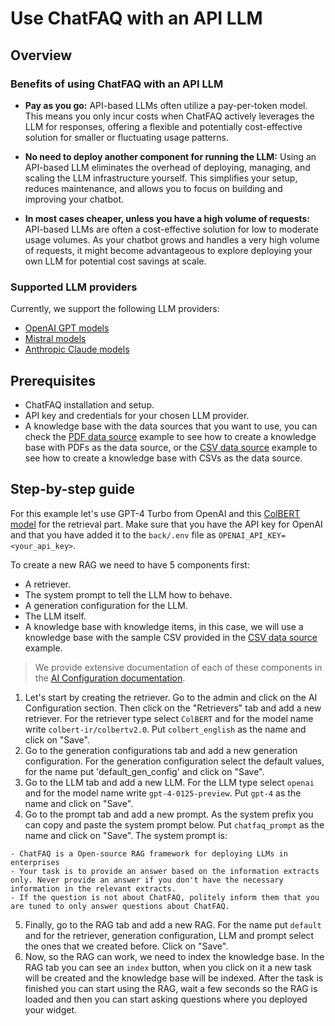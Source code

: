 # Use ChatFAQ with an API LLM

## Overview

### Benefits of using ChatFAQ with an API LLM

- **Pay as you go:** API-based LLMs often utilize a pay-per-token model. This means you only incur costs when ChatFAQ actively leverages the LLM for responses,  offering a flexible and potentially cost-effective solution for smaller or fluctuating usage patterns.

- **No need to deploy another component for running the LLM:** Using an API-based LLM eliminates the overhead of deploying, managing, and scaling the LLM infrastructure yourself.  This simplifies your setup, reduces maintenance, and allows you to focus on building and improving your chatbot.

- **In most cases cheaper, unless you have a high volume of requests:** API-based LLMs are often a cost-effective solution for low to moderate usage volumes. As your chatbot grows and handles a very high volume of requests, it might become advantageous to explore deploying your own LLM for potential cost savings at scale.

### Supported LLM providers

Currently, we support the following LLM providers:

- [OpenAI GPT models](https://platform.openai.com/docs/api-reference)
- [Mistral models](https://docs.mistral.ai/)
- [Anthropic Claude models](https://docs.anthropic.com/claude/reference/getting-started-with-the-api)

## Prerequisites

- ChatFAQ installation and setup.
- API key and credentials for your chosen LLM provider.
- A knowledge base with the data sources that you want to use, you can check the [PDF data source](pdf_data_source.md) example to see how to create a knowledge base with PDFs as the data source, or the [CSV data source](csv_data_source.md) example to see how to create a knowledge base with CSVs as the data source.

## Step-by-step guide

For this example let's use GPT-4 Turbo from OpenAI and this [ColBERT model](colbert-ir/colbertv2.0) for the retrieval part. Make sure that you have the API key for OpenAI and that you have added it to the `back/.env` file as `OPENAI_API_KEY=<your_api_key>`.

To create a new RAG we need to have 5 components first:

- A retriever.
- The system prompt to tell the LLM how to behave.
- A generation configuration for the LLM.
- The LLM itself.
- A knowledge base with knowledge items, in this case, we will use a knowledge base with the sample CSV provided in the [CSV data source](csv_data_source.md) example.
  
> We provide extensive documentation of each of these components in the [AI Configuration documentation](../configuration/index.md).

1. Let's start by creating the retriever. Go to the admin and click on the AI Configuration section. Then click on the "Retrievers" tab and add a new retriever. For the retriever type select `ColBERT` and for the model name write `colbert-ir/colbertv2.0`. Put `colbert_english` as the name and click on "Save".
2. Go to the generation configurations tab and add a new generation configuration. For the generation configuration select the default values, for the name put 'default_gen_config' and click on "Save".
3. Go to the LLM tab and add a new LLM. For the LLM type select `openai` and for the model name write `gpt-4-0125-preview`. Put `gpt-4` as the name and click on "Save".
4. Go to the prompt tab and add a new prompt. As the system prefix you can copy and paste the system prompt below. Put `chatfaq_prompt` as the name and click on "Save". The system prompt is:

```plaintext
- ChatFAQ is a Open-source RAG framework for deploying LLMs in enterprises
- Your task is to provide an answer based on the information extracts only. Never provide an answer if you don't have the necessary information in the relevant extracts.
- If the question is not about ChatFAQ, politely inform them that you are tuned to only answer questions about ChatFAQ.
```

5. Finally, go to the RAG tab and add a new RAG. For the name put `default` and for the retriever, generation configuration, LLM and prompt select the ones that we created before. Click on "Save".
6. Now, so the RAG can work, we need to index the knowledge base. In the RAG tab you can see an `index` button, when you click on it a new task will be created and the knowledge base will be indexed. After the task is finished you can start using the RAG, wait a few seconds so the RAG is loaded and then you can start asking questions where you deployed your widget.
